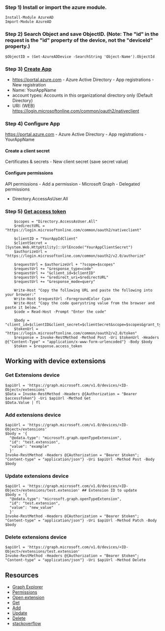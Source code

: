 ### Step 1) Install or import the azure module.

```
Install-Module AzureAD
Import-Module AzureAD
```

### Step 2) Search Object and save ObjectID. (Note: The "id" in the request is the "id" property of the device, not the "deviceId" property.)

```	
$ObjectID = (Get-AzureADDevice -SearchString 'Object-Name').ObjectId
```

### Step 3) [Create App](https://github.com/microsoftgraph/msgraph-training-authentication/tree/master/Demos/01-rest-via-powershell#register-the-application-for-getting-tokens-using-rest)

- https://portal.azure.com - Azure Active Directory - App registrations - New registration
- Name: YourAppName
- account types: Accounts in this organizational directory only (Default Directory)
- URI: (WEB)  https://login.microsoftonline.com/common/oauth2/nativeclient


### Step 4) Configure App

https://portal.azure.com - Azure Active Directory - App registrations - YourAppName

#### Create a client secret 
Certificates & secrets - New client secret (save secret value)

#### Configure permissions
 API permissions - Add a permission - Microsoft Graph - Delegated permissions
- Directory.AccessAsUser.All


### Step 5) [Get access token](https://github.com/Velaa98/msgraph-training-authentication/tree/master/Demos/01-rest-via-powershell#create-the-powershell-script)

```
	$scopes = "Directory.AccessAsUser.All"
	$redirectURL = "https://login.microsoftonline.com/common/oauth2/nativeclient"
	
	$clientID = "YourAppIdClient"
	$clientSecret = [System.Web.HttpUtility]::UrlEncode("YourAppClientSecret")
	$authorizeUrl = "https://login.microsoftonline.com/common/oauth2/v2.0/authorize"
	
	$requestUrl = $authorizeUrl + "?scope=$scopes"
	$requestUrl += "&response_type=code"
    $requestUrl += "&client_id=$clientID"
    $requestUrl += "&redirect_uri=$redirectURL"
    $requestUrl += "&response_mode=query"	
	
	Write-Host "Copy the following URL and paste the following into your browser:"
    Write-Host $requestUrl -ForegroundColor Cyan
    Write-Host "Copy the code querystring value from the browser and paste it below."
    $code = Read-Host -Prompt "Enter the code"

	$body = "client_id=$clientID&client_secret=$clientSecret&scope=$scopes&grant_type=authorization_code&code=$code&redirect_uri=$redirectURL"
	$tokenUrl = "https://login.microsoftonline.com/common/oauth2/v2.0/token"
	$response = Invoke-RestMethod -Method Post -Uri $tokenUrl -Headers @{"Content-Type" = "application/x-www-form-urlencoded"} -Body $body
	$token = $response.access_token
```

## Working with device extensions

### Get Extensions device	
	
```
$apiUrl = 'https://graph.microsoft.com/v1.0/devices/<ID-Object>/extensions'
$Data = Invoke-RestMethod -Headers @{Authorization = "Bearer $accessToken"} -Uri $apiUrl -Method Get
$Data.Value | fl
```


### Add extensions device

```
$apiUrl = 'https://graph.microsoft.com/v1.0/devices/<ID-Object>/extensions'
$body = '{
  "@odata.type": "microsoft.graph.openTypeExtension",
  "id": "test.extension",
  "value": "example"
  }'
Invoke-RestMethod -Headers @{Authorization = "Bearer $token"; "Content-type" = "application/json"} -Uri $apiUrl -Method Post -Body $body
```

### Update extensions device

```
$apiUrl = 'https://graph.microsoft.com/v1.0/devices/<ID-Object>/extensions/test.extension' ## Extension ID to update
$body = '{
  "@odata.type": "microsoft.graph.openTypeExtension",
  "id": "test.extension",
  "value": "new_value"
  }'
Invoke-RestMethod -Headers @{Authorization = "Bearer $token"; "Content-type" = "application/json"} -Uri $apiUrl -Method Patch -Body $body
```

### Delete extensions device

```
$apiUrl = 'https://graph.microsoft.com/v1.0/devices/<ID-Object>/extensions/test.extension'
Invoke-RestMethod -Headers @{Authorization = "Bearer $token"; "Content-type" = "application/json"} -Uri $apiUrl -Method Delete
```

## Resources
- [Graph Explorer](https://developer.microsoft.com/es-es/graph/graph-explorer#)
- [Permissions](https://docs.microsoft.com/en-us/graph/permissions-reference)
- [Open extension](https://docs.microsoft.com/en-us/graph/api/resources/opentypeextension?view=graph-rest-1.0)
- [Get](https://docs.microsoft.com/en-us/graph/api/opentypeextension-get?view=graph-rest-1.0)
- [Add](https://docs.microsoft.com/en-us/graph/api/opentypeextension-post-opentypeextension?view=graph-rest-1.0)
- [Update](https://docs.microsoft.com/en-us/graph/api/opentypeextension-update?view=graph-rest-1.0)
- [Delete](https://docs.microsoft.com/en-us/graph/api/opentypeextension-delete?view=graph-rest-1.0)
- [stackoverflow](https://stackoverflow.com/a/56218052/11497286)
